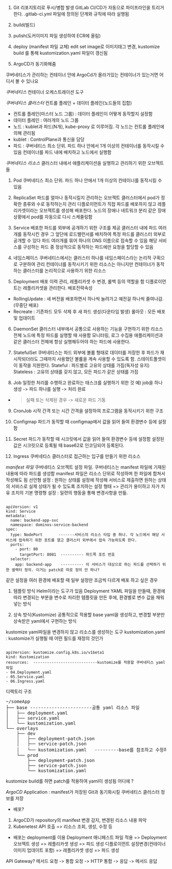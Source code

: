 1. Git 리포지토리로 푸시/병합 발생
GitLab CI/CD가 자동으로 파이프라인을 트리거한다.
.gitlab-ci.yml 파일에 정의된 단계와 규칙에 따라 실행됨

2. build(빌드)

3. pulish(도커이미지 파일 생성하여 ECR에 올림)

4. deploy (manifest 파일 교체)
edit set image로 이미지태그 변경, kustomize build 를 통해 
kustomization.yaml 파일이 갱신됨

5. ArgoCD가 동기화해줌





쿠버네티스가 관리하는 컨테이너 안에 ArgoCd가 올라가있는 컨테이너가 있는거면
어디서 볼 수 있나요

*쿠버네티스*
컨테이너 오케스트레이션 도구 

*쿠버네티스 클러스터*
컨트롤 플레인 + 데이터 플레인(노드들의 집합)
- 컨트롤 플레인(마스터 노드 그룹) : 데이터 플레인이 어떻게 동작할지 설정함
- 데이터 플레인 : 여러개의 노드 그룹
- 노드 : kublet과 파드(N개), kube-proxy 로 이루어짐. 각 노드는 컨트롤 플레인에 의해 관리됨
- kublet : ControlPlane과 통신을 담당
- 파드 : 쿠버네티스 최소 단위. 파드 하나 안에서 1개 이상의 컨테이너를 동작시킬 수 있음
컨테이너를 파드 내에 배치하고 노드에서 실행함


*쿠버네티스 리소스*
클러스터 내에서 애플리케이션을 실행하고 관리하기 위한 오브젝트들

1. Pod
쿠버네티스 최소 단위. 파드 하나 안에서 1개 이상의 컨테이너를 동작시킬 수 있음

2. ReplicaSet
파드를 얼마나 동작시킬지 관리하는 오브젝트
클러스터에서 pod가 정확한 종류와 수로 동작하는지 관리
디플로이먼트가 직접 파드를 배포하지 않고 레플리카셋이라는 오브젝트를 생성해 배포한다.
노드의 장애나 네트워크 분리 같은 장애 상황에서 pod를 자동으로 다시 스케줄링함

3. Service
배포한 파드를 외부에 공개하기 위한 구조를 제공
클러스터 내에 파드 여러개를 동작시킨 경우 그 앞단에 로드밸런서를 배치하여 특정 파드를 클러스터 외부로 공개할 수 있다
파드 여러개를 묶어 하나의 DNS 이름으로 접속할 수 있음
해당 서비스를 구성하는 파드 중 정상적으로 동작하는 파드에만 요청을 할당할 수 있음


4. 네임스페이스
쿠버네티스에서는 클러스터 하나를 네임스페이스라는 논리적 구획으로 구분하여 관리
컨테이너를 동작시키기 위한 리소스는 아니지만 컨테이너가 동작하는 클러스터를 논리적으로 사용하기 위한 리소스


5. Deployment
배포 이력 관리, 레플리카셋 수 변경, 롤백 등의 역할을 함
디플로이먼트는 레플리카셋을 관리한다.
배포전략속성
- RollingUpdate : 새 버전을 배포하면서 하나씩 늘려가고 예전걸 하나씩 줄여나감. (무중단 배포)
- Recreate : 기존파드 모두 삭제 후 새 파드 생성(다운타임 발생)
롤아웃 : 모든 배포 및 업데이트

6. DaemonSet
클러스터 내부에서 공통으로 사용하는 기능을 구현하기 위한 리소스
전체 노드에 특정 파드를 실행할 때 사용함 
모니터링, 로그 수집용 애플리케이션과 같은 클러스터 전체에 항상 실행해두어야 하는 파드에 사용한다.

7. StatefulSet
쿠버네티스는 파드 외부에 볼륨 형태로 데이터를 저장한 후 파드가 재시작되더라도
그때까지 사용했던 볼륨을 계속 사용할 수 있도록 함.
스테이트풀셋이 이 동작을 지원한다.
Stateful : 파드별로 고유의 상태를 가짐(독자성 유지)
Stateless : 고유의 상태를 갖지 않고, 모든 파드가 같은 상태를 가짐

8. Job 
일정한 처리를 수행하고 완료하는 태스크를 실행하기 위한 것
예) job을 하나 생성 -> 파드 하나를 실행 -> 처리 완료
 - > 실패 또는 삭제된 경우 -> 새로운 파드 기동

9. CronJob
시작 간격 또는 시간 간격을 설정하여 프로그램을 동작시키기 위한 구조

10. Configmap
파드가 동작할 때 configmap에서 값을 읽어 들여 환경변수 등에 설정함

11. Secret
파드가 동작할 때 시크릿에서 값을 읽어 들여 환경변수 등에 설정함
설정된 값은 시크릿으로 등록될 때 base62로 인코딩되어 등록된다.

12. Ingress
쿠버네티스 클러스터로 접근하는 입구를 만들기 위한 리소스




*manifest 파일*
쿠버네티스 오브젝트 설정 파일.
쿠버네티스는 manifest 파일에 기재된 내용에 따라 파드를 생성함
manifest 파일은 리소스 단위로 작성하며 한 파일에 합쳐서 작성해도 됨
선언형 설정 : 원하는 상태를 설정에 작성해 서비스로 제출하면 원하는 상태의 서비스로 실제 상태가 될 수 있도록 조치하는 설정 형태
 => 관리가 용이하고 자가 치유 조치의 기본
명령형 설정 : 일련의 행동을 통해 변경사항을 만듦.

<pre><code class="yaml">
apiVersion: v1
kind: Service
metadata:
  name: backend-app-svc
  namespace: dominos-service-backend
spec:
  type: NodePort       -------서비스의 리소스 타입 중 하나. 각 노드에서 해당 서비스에 접속하기 위한 포트를 열고 클러스터 외부에서 접속 가능하도록 한다. 
  ports:
    - port: 80
      targetPort: 8081  ---------- 파드쪽 포트 번호
  selector:
    app: backend-app    ---------- 이 서비스가 대상으로 하는 파드를 선택하기 위한 셀렉터 정의. 이거는 patch로 따로 정의 안 하나?
</code></pre>


같은 설정을 여러 환경에 배포할 때 
일부 설정만 조금씩 다르게 배포 하고 싶은 경우
1. 템플릿 방식
Helm이라는 도구가 있음
Deployment YAML 파일을 만들때, 환경에 따라 변경되는 부분을 변수로 처리한 템플릿을 만든 후에, 환경별로 변수 값을 채워 넣는 방식

2. 상속 방식(Kustomize)
공통적으로 적용할 base yaml을 생성하고, 변경할 부분만 상속받은 yaml에서 구현하는 방식


kustomize 
yaml파일을 변경하지 않고 리소스를 생성하는 도구
kustomization.yaml : kustomize가 실행될 때 어떤 필드를 재정의 것인가

<pre><code class="yaml">
apiVersion: kustomize.config.k8s.io/v1beta1
kind: Kustomization
resources:  ----------------------------kustomize를 적용할 쿠버네티스 yaml 파일
- 04.Deployment.yaml
- 05.Service.yaml
- 06.Ingress.yaml
</code></pre>


디렉토리 구조
<pre>
~/someApp
├── base -----------------------공통 yaml 리소스 파일
│   ├── deployment.yaml
│   ├── service.yaml
│   └── kustomization.yaml
└── overlays
    ├── dev
    │   ├── deployment-patch.json
    │   ├── service-patch.json
    │   └── kustomization.yaml   ---------base를 참조하고 수정하는 내용을 patch 항목으로 정의하고 있음
    └── prod
        ├── deployment-patch.json
        ├── service-patch.json
        └── kustomization.yaml
</pre>
kustomize build를 하면 patch를 적용하여 yaml이 생성됨
어디에 ?



*ArgoCD*
Application : manifest가 저장된 Git과 동기화시킬 쿠버네티스 클러스터 정보를 저장


- 배포?
1. ArgoCD가 repository의 manifest 변경 감지, 변경된 리소스 내용 파악
2. Kubenetest API 호출 => 리소스 조회, 생성, 수정 등 

- 배포는 deployment를 이용
Deployment 매니페스트 파일 적용 => Deployment 오브젝트 생성 => 레플리카셋 생성 => 파드 생성
디플로이먼트 설정변경(컨테이너 이미지 업데이트 포함) => 레플리카셋 생성 => 파드 생성


API Gateway?
메서드 요청 -> 통합 요청 -> HTTP 통합 -> 응답 -> 메서드 응답 

